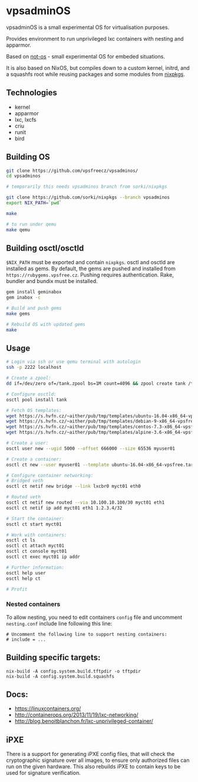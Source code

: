 # vpsadminOS

vpsadminOS is a small experimental OS for virtualisation purposes.

Provides environment to run unprivileged lxc containers with nesting and apparmor.

Based on [not-os](https://github.com/cleverca22/not-os/) - small experimental OS for embeded situations.

It is also based on NixOS, but compiles down to a custom kernel, initrd, and a squashfs root while
reusing packages and some modules from [nixpkgs](https://github.com/NixOS/nixpkgs/).

## Technologies

- kernel
- apparmor
- lxc, lxcfs
- criu
- runit
- bird

## Building OS

```bash
git clone https://github.com/vpsfreecz/vpsadminos/
cd vpsadminos

# temporarily this needs vpsadminos branch from sorki/nixpkgs

git clone https://github.com/sorki/nixpkgs --branch vpsadminos
export NIX_PATH=`pwd`

make

# to run under qemu
make qemu
```

## Building osctl/osctld
`$NIX_PATH` must be exported and contain `nixpkgs`. osctl and osctld are
installed as gems. By default, the gems are pushed and installed from
`https://rubygems.vpsfree.cz`. Pushing requires authentication. Rake, bundler
and bundix must be installed.

```bash
gem install geminabox
gem inabox -c

# Build and push gems
make gems

# Rebuild OS with updated gems
make
```

## Usage

```bash
# Login via ssh or use qemu terminal with autologin
ssh -p 2222 localhost

# Create a zpool:
dd if=/dev/zero of=/tank.zpool bs=1M count=4096 && zpool create tank /tank.zpool

# Configure osctld:
osctl pool install tank

# Fetch OS templates:
wget https://s.hvfn.cz/~aither/pub/tmp/templates/ubuntu-16.04-x86_64-vpsfree.tar.gz
wget https://s.hvfn.cz/~aither/pub/tmp/templates/debian-9-x86_64-vpsfree.tar.gz
wget https://s.hvfn.cz/~aither/pub/tmp/templates/centos-7.3-x86_64-vpsfree.tar.gz
wget https://s.hvfn.cz/~aither/pub/tmp/templates/alpine-3.6-x86_64-vpsfree.tar.gz

# Create a user:
osctl user new --ugid 5000 --offset 666000 --size 65536 myuser01

# Create a container:
osctl ct new --user myuser01 --template ubuntu-16.04-x86_64-vpsfree.tar.gz myct01

# Configure container networking:
# Bridged veth
osctl ct netif new bridge --link lxcbr0 myct01 eth0

# Routed veth
osctl ct netif new routed --via 10.100.10.100/30 myct01 eth1
osctl ct netif ip add myct01 eth1 1.2.3.4/32

# Start the container:
osctl ct start myct01

# Work with containers:
osctl ct ls
osctl ct attach myct01
osctl ct console myct01
osctl ct exec myct01 ip addr

# Further information:
osctl help user
osctl help ct

# Profit
```

### Nested containers

To allow nesting, you need to edit containers `config` file
and uncomment `nesting.conf` include line following this line:

```
# Uncomment the following line to support nesting containers:
# include = ...
```

## Building specific targets:

```
nix-build -A config.system.build.tftpdir -o tftpdir
nix-build -A config.system.build.squashfs
```

## Docs:

* https://linuxcontainers.org/
* http://containerops.org/2013/11/19/lxc-networking/
* http://blog.benoitblanchon.fr/lxc-unprivileged-container/

## iPXE

There is a support for generating iPXE config files, that will check the cryptographic signature over all images, to ensure only authorized files can run on the given hardware.
This also rebuilds iPXE to contain keys to be used for signature verification.
